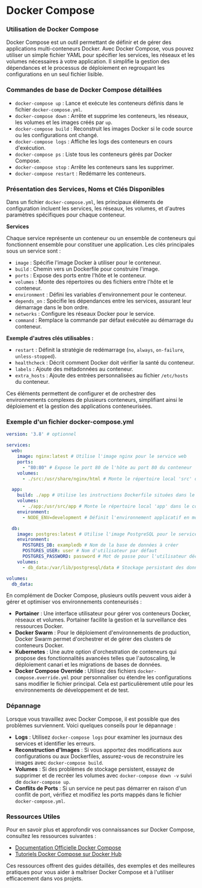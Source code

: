 # Docker Compose

### Utilisation de Docker Compose

Docker Compose est un outil permettant de définir et de gérer des applications multi-conteneurs Docker. Avec Docker Compose, vous pouvez utiliser un simple fichier YAML pour spécifier les services, les réseaux et les volumes nécessaires à votre application. Il simplifie la gestion des dépendances et le processus de déploiement en regroupant les configurations en un seul fichier lisible.

### Commandes de base de Docker Compose détaillées

* `docker-compose up` : Lance et exécute les conteneurs définis dans le fichier `docker-compose.yml`.
* `docker-compose down` : Arrête et supprime les conteneurs, les réseaux, les volumes et les images créés par `up`.
* `docker-compose build` : Reconstruit les images Docker si le code source ou les configurations ont changé.
* `docker-compose logs` : Affiche les logs des conteneurs en cours d'exécution.
* `docker-compose ps` : Liste tous les conteneurs gérés par Docker Compose.
* `docker-compose stop` : Arrête les conteneurs sans les supprimer.
* `docker-compose restart` : Redémarre les conteneurs.



### Présentation des Services, Noms et Clés Disponibles

Dans un fichier `docker-compose.yml`, les principaux éléments de configuration incluent les services, les réseaux, les volumes, et d'autres paramètres spécifiques pour chaque conteneur.

**Services**

Chaque service représente un conteneur ou un ensemble de conteneurs qui fonctionnent ensemble pour constituer une application. Les clés principales sous un service sont :

* `image` : Spécifie l'image Docker à utiliser pour le conteneur.
* `build` : Chemin vers un Dockerfile pour construire l'image.
* `ports` : Expose des ports entre l'hôte et le conteneur.
* `volumes` : Monte des répertoires ou des fichiers entre l'hôte et le conteneur.
* `environment` : Défini les variables d'environnement pour le conteneur.
* `depends_on` : Spécifie les dépendances entre les services, assurant leur démarrage dans le bon ordre.
* `networks` : Configure les réseaux Docker pour le service.
* `command` : Remplace la commande par défaut exécutée au démarrage du conteneur.

**Exemple d'autres clés utilisables :**

* `restart` : Définit la stratégie de redémarrage (`no`, `always`, `on-failure`, `unless-stopped`).
* `healthcheck` : Décrit comment Docker doit vérifier la santé du conteneur.
* `labels` : Ajoute des métadonnées au conteneur.
* `extra_hosts` : Ajoute des entrées personnalisées au fichier `/etc/hosts` du conteneur.

Ces éléments permettent de configurer et de orchestrer des environnements complexes de plusieurs conteneurs, simplifiant ainsi le déploiement et la gestion des applications conteneurisées.



### Exemple d'un fichier docker-compose.yml

```yaml
version: '3.8' # optionnel

services:
  web:
    image: nginx:latest # Utilise l'image nginx pour le service web
    ports:
      - "80:80" # Expose le port 80 de l'hôte au port 80 du conteneur
    volumes:
      - ./src:/usr/share/nginx/html # Monte le répertoire local 'src' dans le conteneur

  app:
    build: ./app # Utilise les instructions Dockerfile situées dans le répertoire 'app'
    volumes:
      - ./app:/usr/src/app # Monte le répertoire local 'app' dans le conteneur
    environment:
      - NODE_ENV=development # Définit l'environnement applicatif en mode développement

  db:
    image: postgres:latest # Utilise l'image PostgreSQL pour le service base de données
    environment:
      POSTGRES_DB: exampledb # Nom de la base de données à créer
      POSTGRES_USER: user # Nom d'utilisateur par défaut
      POSTGRES_PASSWORD: password # Mot de passe pour l'utilisateur décrit ci-dessus
    volumes:
      - db_data:/var/lib/postgresql/data # Stockage persistant des données de la base de données

volumes:
  db_data:
```



En complément de Docker Compose, plusieurs outils peuvent vous aider à gérer et optimiser vos environnements conteneurisés :

* **Portainer** : Une interface utilisateur pour gérer vos conteneurs Docker, réseaux et volumes. Portainer facilite la gestion et la surveillance des ressources Docker.
* **Docker Swarm** : Pour le déploiement d'environnements de production, Docker Swarm permet d'orchestrer et de gérer des clusters de conteneurs Docker.
* **Kubernetes** : Une autre option d'orchestration de conteneurs qui propose des fonctionnalités avancées telles que l'autoscaling, le déploiement canari et les migrations de bases de données.
* **Docker Compose Override** : Utilisez des fichiers `docker-compose.override.yml` pour personnaliser ou étendre les configurations sans modifier le fichier principal. Cela est particulièrement utile pour les environnements de développement et de test.

### Dépannage

Lorsque vous travaillez avec Docker Compose, il est possible que des problèmes surviennent. Voici quelques conseils pour le dépannage :

* **Logs** : Utilisez `docker-compose logs` pour examiner les journaux des services et identifier les erreurs.
* **Reconstruction d'Images** : Si vous apportez des modifications aux configurations ou aux Dockerfiles, assurez-vous de reconstruire les images avec `docker-compose build`.
* **Volumes** : Si des problèmes de stockage persistent, essayez de supprimer et de recréer les volumes avec `docker-compose down -v` suivi de `docker-compose up`.
* **Conflits de Ports** : Si un service ne peut pas démarrer en raison d'un conflit de port, vérifiez et modifiez les ports mappés dans le fichier `docker-compose.yml`.

### Ressources Utiles

Pour en savoir plus et approfondir vos connaissances sur Docker Compose, consultez les ressources suivantes :

* [Documentation Officielle Docker Compose](https://docs.docker.com/compose/)
* [Tutoriels Docker Compose sur Docker Hub](https://hub.docker.com/search?q=\&type=tutorial)

Ces ressources offrent des guides détaillés, des exemples et des meilleures pratiques pour vous aider à maîtriser Docker Compose et à l'utiliser efficacement dans vos projets.



